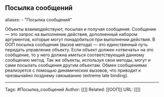 ## Посылка сообщений
aliases: 
	- "Посылка сообщений"


Объекты взаимодействуют, посылая и получая сообщения. Сообщение — это запрос на выполнение действия, дополненный набором аргументов, которые могут понадобиться при выполнении действия. В ООП посылка сообщения (вызов метода) — это единственный путь передать управление объекту. Если объект должен «отвечать» на это сообщение, то у него должна иметься соответствующий данному сообщению метод. Так же объекты, используя свои методы, могут и сами посылать сообщения другим объектам. Обмен сообщениями реализуется с помощью динамических вызовов, что приводит к чрезвычайно позднему связыванию (extreme late binding).

---
Tags: #Посылка_сообщений
Author: [[]]
Related: [[ООП]]
URL: [[]]